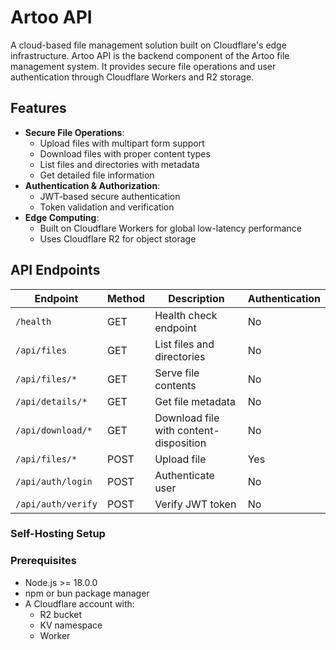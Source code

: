 # Artoo API

A cloud-based file management solution built on Cloudflare's edge infrastructure.
Artoo API is the backend component of the Artoo file management system. It provides secure file operations and user authentication through Cloudflare Workers and R2 storage.

## Features

- **Secure File Operations**:
  - Upload files with multipart form support
  - Download files with proper content types
  - List files and directories with metadata
  - Get detailed file information
- **Authentication & Authorization**:
  - JWT-based secure authentication
  - Token validation and verification
- **Edge Computing**:
  - Built on Cloudflare Workers for global low-latency performance
  - Uses Cloudflare R2 for object storage

## API Endpoints

| Endpoint | Method | Description | Authentication |
|----------|--------|-------------|----------------|
| `/health` | GET | Health check endpoint | No |
| `/api/files` | GET | List files and directories | No |
| `/api/files/*` | GET | Serve file contents | No |
| `/api/details/*` | GET | Get file metadata | No |
| `/api/download/*` | GET | Download file with content-disposition | No |
| `/api/files/*` | POST | Upload file | Yes |
| `/api/auth/login` | POST | Authenticate user | No |
| `/api/auth/verify` | POST | Verify JWT token | No |

### Self-Hosting Setup

### Prerequisites

- Node.js >= 18.0.0
- npm or bun package manager
- A Cloudflare account with:
  - R2 bucket
  - KV namespace
  - Worker


